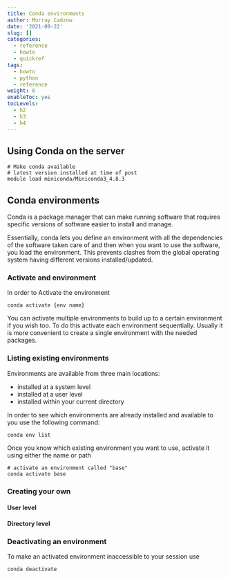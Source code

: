 ```yaml
---
title: Conda environments
author: Murray Cadzow
date: '2021-09-22'
slug: []
categories:
  - reference
  - howto
  - quickref
tags:
  - howto
  - python
  - reference
weight: 0
enableToc: yes
tocLevels:
  - h2
  - h3
  - h4
---
```



## Using Conda on the server

```
# Make conda available
# latest version installed at time of post
module load miniconda/Miniconda3_4.8.3
```


## Conda environments

Conda is a package manager that can make running software that requires specific versions of software easier to install and manage.

Essentially, conda lets you define an environment with all the dependencies of the software taken care of and then when you want to use the software, you load the environment. This prevents clashes from the global operating system having different versions installed/updated.

### Activate and environment

In order to 
Activate the environment
```
conda activate {env name}
```

You can activate multiple environments to build up to a certain environment if you wish too. To do this activate each environment sequentially. Usually it is more convenient to create a single environment with the needed packages.

### Listing existing environments

Environments are available from three main locations:

- installed at a system level
- installed at a user level
- installed within your current directory

In order to see which environments are already installed and available to you use the following command:

```
conda env list
```

Once you know which existing environment you want to use, activate it using either the name or path

```
# activate an environment called "base"
conda activate base
```

### Creating your own

#### User level

#### Directory level

### Deactivating an environment

To make an activated environment inaccessible to your session use

```
conda deactivate
```
